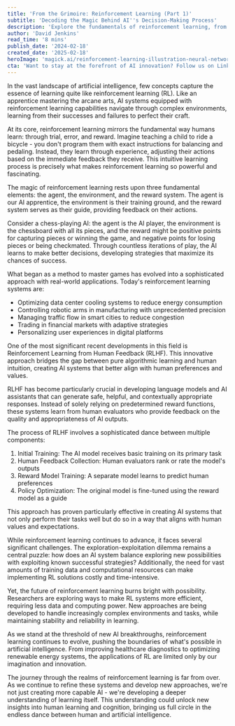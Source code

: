 ```yaml
---
title: 'From the Grimoire: Reinforcement Learning (Part 1)'
subtitle: 'Decoding the Magic Behind AI''s Decision-Making Process'
description: 'Explore the fundamentals of reinforcement learning, from its basic principles to advanced applications like RLHF. Discover how AI systems learn through trial and error, mirroring human learning processes, and see how this technology is shaping the future of artificial intelligence.'
author: 'David Jenkins'
read_time: '8 mins'
publish_date: '2024-02-18'
created_date: '2025-02-18'
heroImage: 'magick.ai/reinforcement-learning-illustration-neural-networks.jpg'
cta: 'Want to stay at the forefront of AI innovation? Follow us on LinkedIn for daily insights into the evolving world of artificial intelligence and reinforcement learning!'
---
```


In the vast landscape of artificial intelligence, few concepts capture the essence of learning quite like reinforcement learning (RL). Like an apprentice mastering the arcane arts, AI systems equipped with reinforcement learning capabilities navigate through complex environments, learning from their successes and failures to perfect their craft.

At its core, reinforcement learning mirrors the fundamental way humans learn: through trial, error, and reward. Imagine teaching a child to ride a bicycle - you don't program them with exact instructions for balancing and pedaling. Instead, they learn through experience, adjusting their actions based on the immediate feedback they receive. This intuitive learning process is precisely what makes reinforcement learning so powerful and fascinating.

The magic of reinforcement learning rests upon three fundamental elements: the agent, the environment, and the reward system. The agent is our AI apprentice, the environment is their training ground, and the reward system serves as their guide, providing feedback on their actions.

Consider a chess-playing AI: the agent is the AI player, the environment is the chessboard with all its pieces, and the reward might be positive points for capturing pieces or winning the game, and negative points for losing pieces or being checkmated. Through countless iterations of play, the AI learns to make better decisions, developing strategies that maximize its chances of success.

What began as a method to master games has evolved into a sophisticated approach with real-world applications. Today's reinforcement learning systems are:

- Optimizing data center cooling systems to reduce energy consumption
- Controlling robotic arms in manufacturing with unprecedented precision
- Managing traffic flow in smart cities to reduce congestion
- Trading in financial markets with adaptive strategies
- Personalizing user experiences in digital platforms

One of the most significant recent developments in this field is Reinforcement Learning from Human Feedback (RLHF). This innovative approach bridges the gap between pure algorithmic learning and human intuition, creating AI systems that better align with human preferences and values.

RLHF has become particularly crucial in developing language models and AI assistants that can generate safe, helpful, and contextually appropriate responses. Instead of solely relying on predetermined reward functions, these systems learn from human evaluators who provide feedback on the quality and appropriateness of AI outputs.

The process of RLHF involves a sophisticated dance between multiple components:

1. Initial Training: The AI model receives basic training on its primary task
2. Human Feedback Collection: Human evaluators rank or rate the model's outputs
3. Reward Model Training: A separate model learns to predict human preferences
4. Policy Optimization: The original model is fine-tuned using the reward model as a guide

This approach has proven particularly effective in creating AI systems that not only perform their tasks well but do so in a way that aligns with human values and expectations.

While reinforcement learning continues to advance, it faces several significant challenges. The exploration-exploitation dilemma remains a central puzzle: how does an AI system balance exploring new possibilities with exploiting known successful strategies? Additionally, the need for vast amounts of training data and computational resources can make implementing RL solutions costly and time-intensive.

Yet, the future of reinforcement learning burns bright with possibility. Researchers are exploring ways to make RL systems more efficient, requiring less data and computing power. New approaches are being developed to handle increasingly complex environments and tasks, while maintaining stability and reliability in learning.

As we stand at the threshold of new AI breakthroughs, reinforcement learning continues to evolve, pushing the boundaries of what's possible in artificial intelligence. From improving healthcare diagnostics to optimizing renewable energy systems, the applications of RL are limited only by our imagination and innovation.

The journey through the realms of reinforcement learning is far from over. As we continue to refine these systems and develop new approaches, we're not just creating more capable AI - we're developing a deeper understanding of learning itself. This understanding could unlock new insights into human learning and cognition, bringing us full circle in the endless dance between human and artificial intelligence.